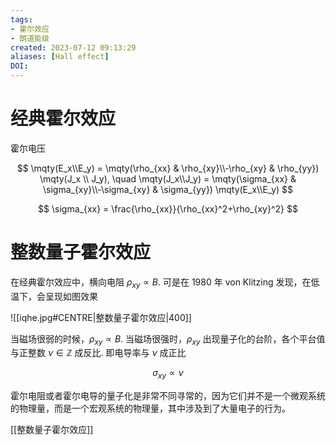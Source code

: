 ```yaml
---
tags: 
- 霍尔效应
- 朗道能级
created: 2023-07-12 09:13:29
aliases: [Hall effect]
DOI: 
---
```


# 经典霍尔效应

霍尔电压

$$
\mqty(E_x\\E_y)
= \mqty(\rho_{xx} & \rho_{xy}\\-\rho_{xy} & \rho_{yy}) \mqty(J_x \\ J_y), \quad
\mqty(J_x\\J_y)
= \mqty(\sigma_{xx} & \sigma_{xy}\\-\sigma_{xy} & \sigma_{yy}) \mqty(E_x\\E_y)
$$

$$
\sigma_{xx} = \frac{\rho_{xx}}{\rho_{xx}^2+\rho_{xy}^2}
$$

# 整数量子霍尔效应

在经典霍尔效应中，横向电阻 $\rho_{xy} \propto B$. 可是在 1980 年 von Klitzing 发现，在低温下，会呈现如图效果

![[iqhe.jpg#CENTRE|整数量子霍尔效应|400]]

当磁场很弱的时候，$\rho_{xy} \propto B$. 当磁场很强时，$\rho_{xy}$ 出现量子化的台阶，各个平台值与正整数 $\nu \in \mathbb{Z}$ 成反比. 即电导率与 $\nu$ 成正比

$$\sigma_{xy} \propto \nu$$

霍尔电阻或者霍尔电导的量子化是非常不同寻常的，因为它们并不是一个微观系统的物理量，而是一个宏观系统的物理量，其中涉及到了大量电子的行为。

[[整数量子霍尔效应]]

